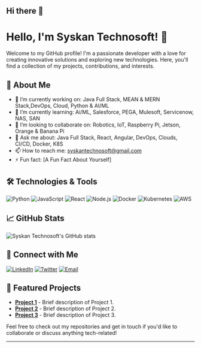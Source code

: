 ## Hi there 👋

<!--
**syskantechnosoft/syskantechnosoft** is a ✨ _special_ ✨ repository because its `README.md` (this file) appears on your GitHub profile.

Here are some ideas to get you started:

- 🔭 I’m currently working on ...
- 🌱 I’m currently learning ...
- 👯 I’m looking to collaborate on ...
- 🤔 I’m looking for help with ...
- 💬 Ask me about ...
- 📫 How to reach me: ...
- 😄 Pronouns: ...
- ⚡ Fun fact: ...
-->


# Hello, I'm Syskan Technosoft! 👋

Welcome to my GitHub profile! I'm a passionate developer with a love for creating innovative solutions and exploring new technologies. Here, you'll find a collection of my projects, contributions, and interests.

## 🚀 About Me

- 🔭 I’m currently working on: Java Full Stack, MEAN & MERN Stack,DevOps, Cloud, Python & AI/ML
- 🌱 I’m currently learning: Ai/ML, Salesforce, PEGA, Mulesoft, Servicenow, NAS, SAN
- 👯 I’m looking to collaborate on: Robotics, IoT, Raspberry Pi, Jetson, Orange & Banana Pi
- 💬 Ask me about: Java Full Stack, React, Angular, DevOps, Clouds, CI/CD, Docker, K8S
- 📫 How to reach me: syskantechnosoft@gmail.com
- ⚡ Fun fact: [A Fun Fact About Yourself]

## 🛠️ Technologies & Tools

![Python](https://img.shields.io/badge/-Python-3776AB?style=flat&logo=python&logoColor=white)
![JavaScript](https://img.shields.io/badge/-JavaScript-F7DF1E?style=flat&logo=javascript&logoColor=black)
![React](https://img.shields.io/badge/-React-61DAFB?style=flat&logo=react&logoColor=black)
![Node.js](https://img.shields.io/badge/-Node.js-339933?style=flat&logo=node.js&logoColor=white)
![Docker](https://img.shields.io/badge/-Docker-2496ED?style=flat&logo=docker&logoColor=white)
![Kubernetes](https://img.shields.io/badge/-Kubernetes-326CE5?style=flat&logo=kubernetes&logoColor=white)
![AWS](https://img.shields.io/badge/-AWS-232F3E?style=flat&logo=amazon-aws&logoColor=white)

## 📈 GitHub Stats

![Syskan Technosoft's GitHub stats](https://github-readme-stats.vercel.app/api?username=syskantechnosoft&show_icons=true&theme=radical)

## 🔗 Connect with Me

[![LinkedIn](https://img.shields.io/badge/-LinkedIn-0077B5?style=flat&logo=linkedin&logoColor=white)](https://www.linkedin.com/in/sivakumaros2004)
[![Twitter](https://img.shields.io/badge/-Twitter-1DA1F2?style=flat&logo=twitter&logoColor=white)](https://twitter.com/sivakumaros2004)
[![Email](https://img.shields.io/badge/-Email-D14836?style=flat&logo=gmail&logoColor=white)](mailto:syskantechnosoft@gmail.com)

## 📂 Featured Projects

- [**Project 1**](https://github.com/syskantechnosoft/project1) - Brief description of Project 1.
- [**Project 2**](https://github.com/syskantechnosoft/project2) - Brief description of Project 2.
- [**Project 3**](https://github.com/syskantechnosoft/project3) - Brief description of Project 3.

Feel free to check out my repositories and get in touch if you'd like to collaborate or discuss anything tech-related!

---

